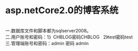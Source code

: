 ﻿# asp.netCore2.0的博客系统
<br/>
一.数据库文件和脚本都为sqlserver2008。<br/>
二.用户账号和密码：1》CHBLOG密码CHBLOG   2》test密码test  <br/>
三.管理端账号和密码：admin  密码 admin  <br/><br/>

